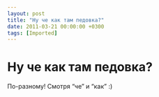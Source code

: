 ```yaml
---
layout: post
title: "Ну че как там педовка?"
date: 2011-03-21 00:00:00 +0300
tags: [Imported]
---
```

# Ну че как там педовка?

По-разному! Смотря “че” и “как” :)